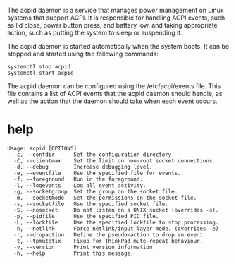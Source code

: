 The acpid daemon is a service that manages power management on Linux systems that support ACPI. It is responsible for handling ACPI events, such as lid close, power button press, and battery low, and taking appropriate action, such as putting the system to sleep or suspending it.


The acpid daemon is started automatically when the system boots. It can be stopped and started using the following commands:

```
systemctl stop acpid
systemctl start acpid
```

The acpid daemon can be configured using the /etc/acpi/events file. This file contains a list of ACPI events that the acpid daemon should handle, as well as the action that the daemon should take when each event occurs.


# help 

```
Usage: acpid [OPTIONS]
  -c, --confdir      Set the configuration directory.
  -C, --clientmax    Set the limit on non-root socket connections.
  -d, --debug        Increase debugging level.
  -e, --eventfile    Use the specified file for events.
  -f, --foreground   Run in the foreground.
  -l, --logevents    Log all event activity.
  -g, --socketgroup  Set the group on the socket file.
  -m, --socketmode   Set the permissions on the socket file.
  -s, --socketfile   Use the specified socket file.
  -S, --nosocket     Do not listen on a UNIX socket (overrides -s).
  -p, --pidfile      Use the specified PID file.
  -L, --lockfile     Use the specified lockfile to stop processing.
  -n, --netlink      Force netlink/input layer mode. (overrides -e)
  -r, --dropaction   Define the pseudo-action to drop an event.
  -t, --tpmutefix    Fixup for ThinkPad mute-repeat behaviour.
  -v, --version      Print version information.
  -h, --help         Print this message.
  ```

